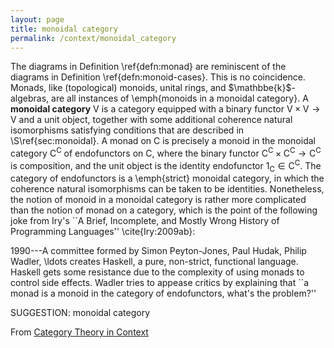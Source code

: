 ```yaml
---
layout: page
title: monoidal category
permalink: /context/monoidal_category
---
```

 The diagrams in Definition \ref{defn:monad} are reminiscent of the diagrams in Definition \ref{defn:monoid-cases}. This is no coincidence. Monads, like (topological) monoids, unital rings, and $\mathbbe{k}$-algebras, are all instances of \emph{monoids in a monoidal category}. A **monoidal category** $\mathsf{V}$ is a category equipped with a binary functor $\mathsf{V} \times \mathsf{V} \to \mathsf{V}$ and a unit object, together with some additional coherence natural isomorphisms satisfying conditions that are described in \S\ref{sec:monoidal}.  A monad on $\mathsf{C}$ is precisely a monoid in the monoidal category $\mathsf{C}^\mathsf{C}$ of endofunctors on $\mathsf{C}$, where the binary functor $\mathsf{C}^\mathsf{C} \times \mathsf{C}^\mathsf{C} \to \mathsf{C}^\mathsf{C}$ is composition, and the unit object is the identity endofunctor $1_\mathsf{C} \in \mathsf{C}^\mathsf{C}$. The category of endofunctors is a \emph{strict} monoidal category, in which the coherence natural isomorphisms can be taken to be identities. Nonetheless, the notion of monoid in a monoidal category is rather more complicated than the notion of monad on a category, which is the point of the following joke from Iry's ``A Brief, Incomplete, and Mostly Wrong History of Programming Languages'' \cite{Iry:2009ab}:

1990---A committee formed by Simon Peyton-Jones, Paul Hudak, Philip Wadler, \ldots creates Haskell, a pure, non-strict, functional language. Haskell gets some resistance due to the complexity of using monads to control side effects. Wadler tries to appease critics by explaining that ``a monad is a monoid in the category of endofunctors, what's the problem?''



SUGGESTION: monoidal category

From [Category Theory in Context](https://mathgloss.github.io/MathGloss/context.html)